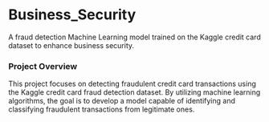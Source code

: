 # Business_Security
A fraud detection Machine Learning model trained on the Kaggle credit card dataset to enhance business security.

### Project Overview
This project focuses on detecting fraudulent credit card transactions using the Kaggle credit card fraud detection dataset. By utilizing machine learning algorithms, the goal is to develop a model capable of identifying and classifying fraudulent transactions from legitimate ones.
